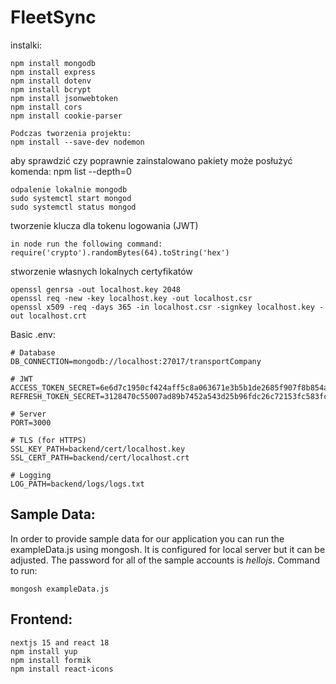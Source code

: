 # FleetSync

instalki: <br>
```
npm install mongodb
npm install express
npm install dotenv
npm install bcrypt
npm install jsonwebtoken
npm install cors
npm install cookie-parser
```

```
Podczas tworzenia projektu:
npm install --save-dev nodemon
```

aby sprawdzić czy poprawnie zainstalowano pakiety może posłużyć komenda: npm list --depth=0

```
odpalenie lokalnie mongodb
sudo systemctl start mongod
sudo systemctl status mongod
```

tworzenie klucza dla tokenu logowania (JWT)
```
in node run the following command:
require('crypto').randomBytes(64).toString('hex')
```

stworzenie własnych lokalnych certyfikatów
```
openssl genrsa -out localhost.key 2048
openssl req -new -key localhost.key -out localhost.csr
openssl x509 -req -days 365 -in localhost.csr -signkey localhost.key -out localhost.crt
```

Basic .env:
```
# Database
DB_CONNECTION=mongodb://localhost:27017/transportCompany

# JWT
ACCESS_TOKEN_SECRET=6e6d7c1950cf424aff5c8a063671e3b5b1de2685f907f8b854ae28b2501c9a624be638671801ab3fdadbbfbd5dcbae200e18c41827a2d3c06e38bbe60147e2ca
REFRESH_TOKEN_SECRET=3128470c55007ad89b7452a543d25b96fdc26c72153fc583fc125d781e7382bd3f7d9aea025aa3c87e82eb07f7eb71be79a911c4d0de3876d134e0f8fc75c0c2

# Server
PORT=3000

# TLS (for HTTPS)
SSL_KEY_PATH=backend/cert/localhost.key
SSL_CERT_PATH=backend/cert/localhost.crt

# Logging
LOG_PATH=backend/logs/logs.txt
```

## Sample Data: <br>

In order to provide sample data for our application you can run the exampleData.js using mongosh. It is configured for local server but it can be adjusted. The password for all of the sample accounts is *hellojs*. 
Command to run:
```
mongosh exampleData.js
```

## Frontend: <br>

```
nextjs 15 and react 18
npm install yup
npm install formik
npm install react-icons
```
